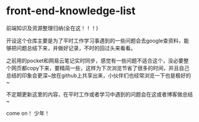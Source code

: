 # front-end-knowledge-list
前端知识及资源整理归纳(全在这！！！)

开设这个仓库主要是为了平时工作学习事遇到的一些问题会去google查资料，能够把问题总结下来，并做好记录，不时的回过头来看看。

之前用的pocket和网易云笔记实时同步，感觉有一些问题不适合这个，没必要整个网页都copy下来，要精简一些，这样为下次浏览节省了很多的时间，并且自己总结的印象会更深~放在github上共享出来，小伙伴们也经常浏览一下也是极好的~

不定期更新这里的内容，在平时工作或者学习中遇到的问题会在这或者博客做总结~

come on！ 少年！
